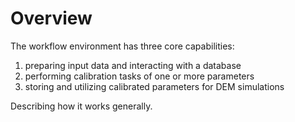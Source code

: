 # Overview

The workflow environment has three core capabilities:

1. preparing input data and interacting with a database
2. performing calibration tasks of one or more parameters
3. storing and utilizing calibrated parameters for DEM simulations



Describing how it works generally.

